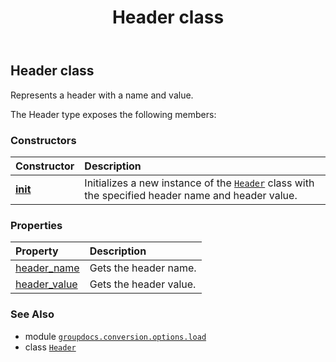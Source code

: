 ﻿---
title: Header class
second_title: GroupDocs.Conversion for Python via .NET API References
description: 
type: docs
weight: 180
url: /python-net/groupdocs.conversion.options.load/header/
is_root: false
---

## Header class

Represents a header with a name and value.



The Header type exposes the following members:

### Constructors
| Constructor | Description |
| :- | :- |
| [__init__](/conversion/python-net/groupdocs.conversion.options.load/header/__init__/#str-str) | Initializes a new instance of the [`Header`](/conversion/python-net/groupdocs.conversion.options.load/header) class with the specified header name and header value. |


### Properties
| Property | Description |
| :- | :- |
| [header_name](/conversion/python-net/groupdocs.conversion.options.load/header/header_name) | Gets the header name. |
| [header_value](/conversion/python-net/groupdocs.conversion.options.load/header/header_value) | Gets the header value. |



### See Also
* module [`groupdocs.conversion.options.load`](..)
* class [`Header`](/conversion/python-net/groupdocs.conversion.options.load/header)
